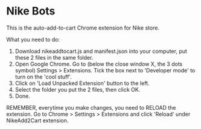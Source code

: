 # Nike Bots

This is the auto-add-to-cart Chrome extension for Nike store.

What you need to do:

1. Download nikeaddtocart.js and manifest.json into your computer, put these 2 files in the same folder.
2. Open Google Chrome. Go to (below the close window X, the 3 dots symbol) Settings > Extensions. Tick the box next to 'Developer mode' to turn on the 'cool stuff'.
3. Click on 'Load Unpacked Extension' button to the left.
4. Select the folder you put the 2 files, then click OK.
5. Done.

REMEMBER, everytime you make changes, you need to RELOAD the extension. 
Go to Chrome > Settings > Extensions and click 'Reload' under NikeAdd2Cart extension.
